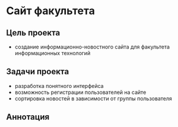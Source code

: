 # Сайт факультета

## Цель проекта

* создание информационно-новостного сайта для факультета информационных технологий

## Задачи проекта

* разработка понятного интерфейса
* возможность регистрации пользователей на сайте
* сортировка новостей в зависимости от группы пользователя


## Аннотация

